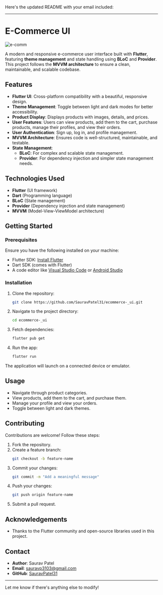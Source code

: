 Here's the updated README with your email included:  

---

# E-Commerce UI
![e-comm](https://github.com/user-attachments/assets/a995b634-1f99-4049-83ef-40303c5ade4e)


A modern and responsive e-commerce user interface built with **Flutter**, featuring **theme management** and state handling using **BLoC** and **Provider**. This project follows the **MVVM architecture** to ensure a clean, maintainable, and scalable codebase.

## Features

- **Flutter UI**: Cross-platform compatibility with a beautiful, responsive design.
- **Theme Management**: Toggle between light and dark modes for better accessibility.
- **Product Display**: Displays products with images, details, and prices.
- **User Features**: Users can view products, add them to the cart, purchase products, manage their profiles, and view their orders.
- **User Authentication**: Sign up, log in, and profile management.
- **MVVM Architecture**: Ensures code is well-structured, maintainable, and testable.
- **State Management**:
  - **BLoC**: For complex and scalable state management.
  - **Provider**: For dependency injection and simpler state management needs.

## Technologies Used

- **Flutter** (UI framework)
- **Dart** (Programming language)
- **BLoC** (State management)
- **Provider** (Dependency injection and state management)
- **MVVM** (Model-View-ViewModel architecture)

## Getting Started

### Prerequisites

Ensure you have the following installed on your machine:

- Flutter SDK: [Install Flutter](https://docs.flutter.dev/get-started/install)
- Dart SDK (comes with Flutter)
- A code editor like [Visual Studio Code](https://code.visualstudio.com/) or [Android Studio](https://developer.android.com/studio)

### Installation

1. Clone the repository:
   ```bash
   git clone https://github.com/SauravPatel31/ecommerce-_ui.git
   ```
2. Navigate to the project directory:
   ```bash
   cd ecommerce-_ui
   ```
3. Fetch dependencies:
   ```bash
   flutter pub get
   ```
4. Run the app:
   ```bash
   flutter run
   ```

The application will launch on a connected device or emulator.

## Usage

- Navigate through product categories.
- View products, add them to the cart, and purchase them.
- Manage your profile and view your orders.
- Toggle between light and dark themes.

## Contributing

Contributions are welcome! Follow these steps:

1. Fork the repository.
2. Create a feature branch:
   ```bash
   git checkout -b feature-name
   ```
3. Commit your changes:
   ```bash
   git commit -m "Add a meaningful message"
   ```
4. Push your changes:
   ```bash
   git push origin feature-name
   ```
5. Submit a pull request.

## Acknowledgements

- Thanks to the Flutter community and open-source libraries used in this project.

## Contact

- **Author**: Saurav Patel
- **Email**: [sauravp3103@gmail.com](mailto:sauravp3103@gmail.com)
- **GitHub**: [SauravPatel31](https://github.com/SauravPatel31)

---

Let me know if there's anything else to modify!
